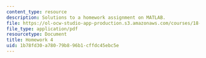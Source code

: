 ```yaml
---
content_type: resource
description: Solutions to a homework assignment on MATLAB.
file: https://ol-ocw-studio-app-production.s3.amazonaws.com/courses/18-085-computational-science-and-engineering-i-fall-2008/1b78fd30a78079b896b1cffdc45ebc5e_mt4_18085_solf07.pdf
file_type: application/pdf
resourcetype: Document
title: Homework 4
uid: 1b78fd30-a780-79b8-96b1-cffdc45ebc5e
---
```

